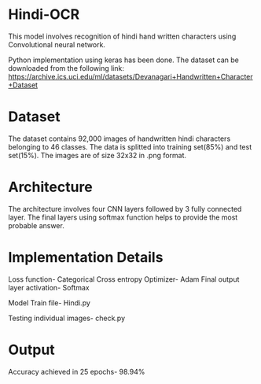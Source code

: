 # Hindi-OCR


This  model involves recognition of hindi hand written characters using Convolutional neural network. 

Python implementation using keras has been done. 
The dataset can be downloaded from the following link:
https://archive.ics.uci.edu/ml/datasets/Devanagari+Handwritten+Character+Dataset


# Dataset
The dataset contains 92,000 images of handwritten hindi characters belonging to 46 classes. 
The data is splitted into training set(85%) and test set(15%). 
The images are of size 32x32 in .png format.


# Architecture
The architecture involves four CNN layers followed by 3 fully connected layer. 
The final layers using softmax function helps to provide the most probable answer.


# Implementation Details
Loss function- Categorical Cross entropy
Optimizer- Adam
Final output layer activation- Softmax

Model 
Train file- Hindi.py

Testing individual images- check.py


# Output
Accuracy achieved in 25 epochs- 98.94%
